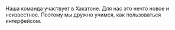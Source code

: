 Наша команда участвует в Хакатоне. Для нас это нечто новое и неизвестное. Поэтому мы дружно учимся, как пользоваться интерфейсом. 
